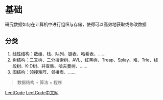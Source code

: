# 基础

研究数据如何在计算机中进行组织与存储，使得可以高效地获取或修改数据

## 分类

1. 线性结构：数组、栈、队列、链表、哈希表、……
2. 树结构：二叉树、二分搜索树、AVL、红黑树、Treap、Splay、堆、Trie、线段树、K-D树、并查集、哈夫曼树、……
3. 图结构：领接矩阵、邻接表、……


> 数据结构 + 算法 = 程序


[LeetCode](https://leetcode.com/) [LeetCode中文网](https://leetcode-cn.com/)